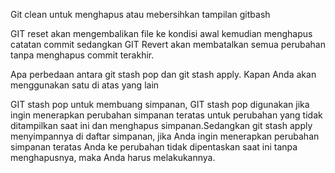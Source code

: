 Git clean untuk menghapus atau mebersihkan tampilan gitbash

GIT reset akan mengembalikan file ke kondisi awal kemudian menghapus catatan commit sedangkan GIT Revert akan membatalkan semua perubahan tanpa menghapus commit terakhir.

Apa perbedaan antara git stash pop dan git stash apply. Kapan Anda akan menggunakan satu di atas yang lain

GIT stash pop untuk membuang simpanan, GIT stash pop digunakan jika ingin menerapkan perubahan simpanan teratas untuk perubahan yang tidak ditampilkan saat ini dan menghapus simpanan.Sedangkan git stash apply menyimpannya di daftar simpanan, jika Anda ingin menerapkan perubahan simpanan teratas Anda ke perubahan tidak dipentaskan saat ini tanpa menghapusnya, maka Anda harus melakukannya.